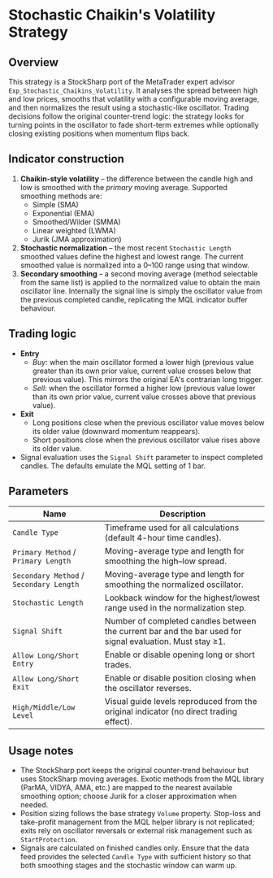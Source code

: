 # Stochastic Chaikin's Volatility Strategy

## Overview
This strategy is a StockSharp port of the MetaTrader expert advisor `Exp_Stochastic_Chaikins_Volatility`. It analyses the spread between high and low prices, smooths that volatility with a configurable moving average, and then normalizes the result using a stochastic-like oscillator. Trading decisions follow the original counter-trend logic: the strategy looks for turning points in the oscillator to fade short-term extremes while optionally closing existing positions when momentum flips back.

## Indicator construction
1. **Chaikin-style volatility** – the difference between the candle high and low is smoothed with the *primary* moving average. Supported smoothing methods are:
   - Simple (SMA)
   - Exponential (EMA)
   - Smoothed/Wilder (SMMA)
   - Linear weighted (LWMA)
   - Jurik (JMA approximation)
2. **Stochastic normalization** – the most recent `Stochastic Length` smoothed values define the highest and lowest range. The current smoothed value is normalized into a 0–100 range using that window.
3. **Secondary smoothing** – a second moving average (method selectable from the same list) is applied to the normalized value to obtain the main oscillator line. Internally the signal line is simply the oscillator value from the previous completed candle, replicating the MQL indicator buffer behaviour.

## Trading logic
- **Entry**
  - *Buy*: when the main oscillator formed a lower high (previous value greater than its own prior value, current value crosses below that previous value). This mirrors the original EA's contrarian long trigger.
  - *Sell*: when the oscillator formed a higher low (previous value lower than its own prior value, current value crosses above that previous value).
- **Exit**
  - Long positions close when the previous oscillator value moves below its older value (downward momentum reappears).
  - Short positions close when the previous oscillator value rises above its older value.
- Signal evaluation uses the `Signal Shift` parameter to inspect completed candles. The defaults emulate the MQL setting of 1 bar.

## Parameters
| Name | Description |
| --- | --- |
| `Candle Type` | Timeframe used for all calculations (default 4-hour time candles). |
| `Primary Method` / `Primary Length` | Moving-average type and length for smoothing the high–low spread. |
| `Secondary Method` / `Secondary Length` | Moving-average type and length for smoothing the normalized oscillator. |
| `Stochastic Length` | Lookback window for the highest/lowest range used in the normalization step. |
| `Signal Shift` | Number of completed candles between the current bar and the bar used for signal evaluation. Must stay ≥1. |
| `Allow Long/Short Entry` | Enable or disable opening long or short trades. |
| `Allow Long/Short Exit` | Enable or disable position closing when the oscillator reverses. |
| `High/Middle/Low Level` | Visual guide levels reproduced from the original indicator (no direct trading effect). |

## Usage notes
- The StockSharp port keeps the original counter-trend behaviour but uses StockSharp moving averages. Exotic methods from the MQL library (ParMA, VIDYA, AMA, etc.) are mapped to the nearest available smoothing option; choose Jurik for a closer approximation when needed.
- Position sizing follows the base strategy `Volume` property. Stop-loss and take-profit management from the MQL helper library is not replicated; exits rely on oscillator reversals or external risk management such as `StartProtection`.
- Signals are calculated on finished candles only. Ensure that the data feed provides the selected `Candle Type` with sufficient history so that both smoothing stages and the stochastic window can warm up.

